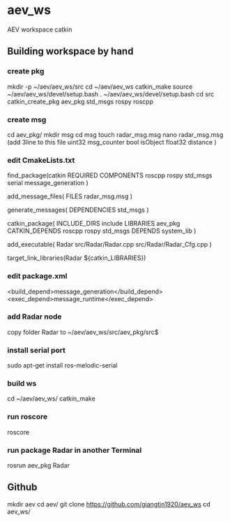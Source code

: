 # aev_ws
AEV workspace catkin

## Building workspace by hand

### create pkg
mkdir -p ~/aev/aev_ws/src
cd ~/aev/aev_ws
catkin_make
source ~/aev/aev_ws/devel/setup.bash
. ~/aev/aev_ws/devel/setup.bash
cd src
catkin_create_pkg aev_pkg std_msgs rospy roscpp


### create msg
cd aev_pkg/
mkdir msg
cd msg
touch radar_msg.msg
nano radar_msg.msg  (add 3line to this file
uint32 msg_counter
bool isObject
float32 distance
)

### edit CmakeLists.txt
find_package(catkin REQUIRED COMPONENTS
  roscpp
  rospy
  std_msgs
  serial
  message_generation
)

add_message_files(
  FILES
  radar_msg.msg
)

generate_messages(
  DEPENDENCIES
  std_msgs
)

catkin_package(
  INCLUDE_DIRS include
  LIBRARIES aev_pkg
  CATKIN_DEPENDS roscpp rospy std_msgs
  DEPENDS system_lib
)

add_executable(
  Radar 
  src/Radar/Radar.cpp
  src/Radar/Radar_Cfg.cpp
)

target_link_libraries(Radar ${catkin_LIBRARIES})


### edit package.xml
  <build_depend>message_generation</build_depend>
  <exec_depend>message_runtime</exec_depend>

### add Radar node
copy folder Radar to ~/aev/aev_ws/src/aev_pkg/src$ 

### install serial port
sudo apt-get install ros-melodic-serial

### build ws
cd ~/aev/aev_ws/
catkin_make

### run roscore
roscore

### run package Radar in another Terminal
rosrun aev_pkg Radar


## Github

mkdir aev
cd aev/
git clone https://github.com/giangtin1920/aev_ws
cd aev_ws/





